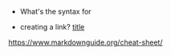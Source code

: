 * What's the syntax for 
- creating a link? [title](https://www.example.com)










https://www.markdownguide.org/cheat-sheet/
